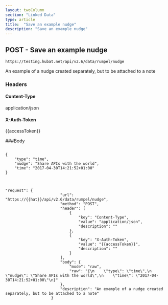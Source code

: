 ```yaml
---
layout: twoColumn
section: "Linked Data"
type: article
title:  "Save an example nudge"
description: "Save an example nudge"
---
```


## POST - Save an example nudge 
   
`https://testing.hubat.net/api/v2.6/data/rumpel/nudge`

An example of a nudge created separately, but to be attached to a note

### Headers

#### Content-Type
application/json
#### X-Auth-Token
{{accessToken}}

###Body 

```

{
    "type": "time",
    "nudge": "Share APIs with the world",
    "time": "2017-04-30T14:21:52+01:00"
}


```

```postman

"request": {
						"url": "https://{{hat}}/api/v2.6/data/rumpel/nudge",
						"method": "POST",
						"header": [
							{
								"key": "Content-Type",
								"value": "application/json",
								"description": ""
							},
							{
								"key": "X-Auth-Token",
								"value": "{{accessToken}}",
								"description": ""
							}
						],
						"body": {
							"mode": "raw",
							"raw": "{\n    \"type\": \"time\",\n    \"nudge\": \"Share APIs with the world\",\n    \"time\": \"2017-04-30T14:21:52+01:00\"\n}"
						},
						"description": "An example of a nudge created separately, but to be attached to a note"
					}

```
